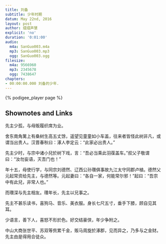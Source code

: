 ```yaml
---
title: 刘备
subtitle: 少年时期
datum: May 22nd, 2016
layout: post
author: 熠熠声慧
explicit: 'no'
duration: '0:01:00'
audio:
  m4a: SanGuo003.m4a
  mp3: SanGuo003.mp3
  ogg: SanGuo003.ogg
filesize:
  m4a: 9566960
  mp3: 2345678
  ogg: 7438647
chapters:
- 00:00:00.000 刘备的少年.
---
```


<!---
The filesize block above can be deleted, if your audio files are hosted within the episodes directory.
It is only necessary for hosting remotely.
-->

{% podigee_player page %}

## Shownotes and Links

先主少孤，与母贩履织席为业。

舍东南角篱上有桑树生高五丈馀，遥望见童童如小车盖，往来者皆怪此树非凡，或谓当出贵人。汉晋春秋曰：涿人李定云：“此家必出贵人。”

先主少时，与宗中诸小兒於树下戏，言：“吾必当乘此羽葆盖车。”叔父子敬谓曰：“汝勿妄语，灭吾门也！”

年十五，母使行学，与同宗刘德然、辽西公孙瓚俱事故九江太守同郡卢植。德然父元起常资给先主，与德然等。元起妻曰：“各自一家，何能常尔邪！”起曰：“吾宗中有此兒，非常人也。”

而瓚深与先主相友。瓚年长，先主以兄事之。

先主不甚乐读书，喜狗马、音乐、美衣服。身长七尺五寸，垂手下膝，顾自见其耳。

少语言，善下人，喜怒不形於色。好交结豪侠，年少争附之。

中山大商张世平、苏双等赀累千金，贩马周旋於涿郡，见而异之，乃多与之金财。先主由是得用合徒众。
